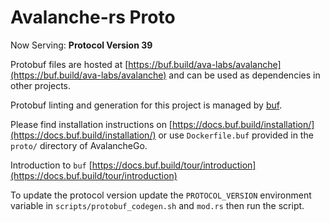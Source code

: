 # Avalanche-rs Proto

Now Serving: **Protocol Version 39**

Protobuf files are hosted at
[https://buf.build/ava-labs/avalanche](https://buf.build/ava-labs/avalanche) and
can be used as dependencies in other projects.

Protobuf linting and generation for this project is managed by
[buf](https://github.com/bufbuild/buf).

Please find installation instructions on
[https://docs.buf.build/installation/](https://docs.buf.build/installation/) or
use `Dockerfile.buf` provided in the `proto/` directory of AvalancheGo.

Introduction to `buf`
[https://docs.buf.build/tour/introduction](https://docs.buf.build/tour/introduction)

To update the protocol version update the `PROTOCOL_VERSION` environment variable
in `scripts/protobuf_codegen.sh` and `mod.rs` then run the script.
